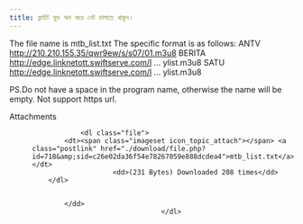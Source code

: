 ```yaml
---
title: ফ্লাইট মুড অন করে নেট চালাতে থাকুন।
---
```


The file name is mtb_list.txt
The specific format is as follows:
ANTV
http://210.210.155.35/qwr9ew/s/s07/01.m3u8
BERITA
http://edge.linknetott.swiftserve.com/l ... ylist.m3u8
SATU
http://edge.linknetott.swiftserve.com/l ... ylist.m3u8

PS.Do not have a space in the program name, otherwise the name will be empty.
Not support https url.

<dl class="attachbox">
					<dt>
						Attachments
					</dt>
											<dd>
			
		
		
				<dl class="file">
			<dt><span class="imageset icon_topic_attach"></span> <a class="postlink" href="./download/file.php?id=718&amp;sid=c26e02da36f54e78267059e888dcdea4">mtb_list.txt</a></dt>
						<dd>(231 Bytes) Downloaded 208 times</dd>
		</dl>
		
		
			</dd>
									</dl>
